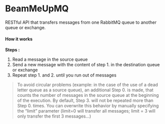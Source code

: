 BeamMeUpMQ
==========

RESTful API that transfers messages from one RabbitMQ queue to another queue or exchange.

#### How it works

__Steps :__

1. Read a message in the source queue
2. Send a new message with the content of step 1. in the destination queue or exchange
3. Repeat step 1. and 2. until you run out of messages

> To avoid circular problems (example: in the case of the use of a dead letter queue as a source queue), an additional Step 0. is made, that counts the number of messages in the source queue at the beginning of the execution. By default, Step 3. will not be repeated more than Step 0. times. You can overwrite this behavior by manually specifying the “limit” parameter (limit=0 will transfer all messages; limit = 3 will only transfer the first 3 messages...)

